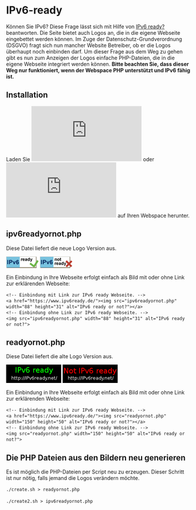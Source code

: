 # IPv6-ready

Können Sie IPv6? Diese Frage lässt sich mit Hilfe von [IPv6 ready?](https://www.ipv6ready.de/) beantworten.
Die Seite bietet auch Logos an, die in die eigene Webseite eingebettet werden können.
Im Zuge der Datenschutz-Grundverordnung (DSGVO) fragt sich nun mancher Website Betreiber, ob er die Logos überhaupt noch einbinden darf.
Um dieser Frage aus dem Weg zu gehen gibt es nun zum Anzeigen der Logos einfache PHP-Dateien, die in die eigene Webseite integriert werden können. __Bitte beachten Sie, dass dieser Weg nur funktioniert, wenn der Webspace PHP unterstützt und IPv6 fähig ist.__

## Installation

Laden Sie ![ipv6readyornot.php](https://github.com/frootmig/IPv6-ready/raw/master/ipv6readyornot.php) oder ![readyornot.php](https://github.com/frootmig/IPv6-ready/raw/master/readyornot.php) auf Ihren Webspace herunter.

## ipv6readyornot.php

Diese Datei liefert die neue Logo Version aus.

![IPv6 ready](ipv6_ready.gif "IPv6 ready")
![Not IPv6 ready](ipv6_notready.gif "Not IPv6 ready")

Ein Einbindung in Ihre Webseite erfolgt einfach als Bild mit oder ohne Link zur erklärenden Webseite:

    <!-- Einbindung mit Link zur IPv6 ready Webseite. -->
    <a href="https://www.ipv6ready.de/"><img src="ipv6readyornot.php" width="88" height="31" alt="IPv6 ready or not?"></a>
    <!-- Einbindung ohne Link zur IPv6 ready Webseite. -->
    <img src="ipv6readyornot.php" width="88" height="31" alt="IPv6 ready or not?">

## readyornot.php 

Diese Datei liefert die alte Logo Version aus.

![IPv6 ready](ready.png "IPv6 ready")
![Not IPv6 ready](not-ready.png "Not IPv6 ready")

Ein Einbindung in Ihre Webseite erfolgt einfach als Bild mit oder ohne Link zur erklärenden Webseite:

    <!-- Einbindung mit Link zur IPv6 ready Webseite. -->
    <a href="https://www.ipv6ready.de/"><img src="readyornot.php" width="150" height="50" alt="IPv6 ready or not?"></a>
    <!-- Einbindung ohne Link zur IPv6 ready Webseite. -->
    <img src="readyornot.php" width="150" height="50" alt="IPv6 ready or not?">

## Die PHP Dateien aus den Bildern neu generieren

Es ist möglich die PHP-Dateien per Script neu zu erzeugen. Dieser Schritt ist nur nötig, falls jemand die Logos verändern möchte.

    ./create.sh > readyornot.php
 
    ./create2.sh > ipv6readyornot.php
